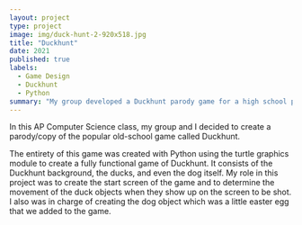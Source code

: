 ```yaml
---
layout: project
type: project
image: img/duck-hunt-2-920x518.jpg
title: "Duckhunt"
date: 2021
published: true
labels:
  - Game Design
  - Duckhunt
  - Python
summary: "My group developed a Duckhunt parody game for a high school project."
---
```


In this AP Computer Science class, my group and I decided to create a parody/copy of the popular old-school game called Duckhunt. 

The entirety of this game was created with Python using the turtle graphics module to create a fully functional game of Duckhunt. It consists of the Duckhunt background, the ducks, and even the dog itself. My role in this project was to create the start screen of the game and to determine the movement of the duck objects when they show up on the screen to be shot. I also was in charge of creating the dog object which was a little easter egg that we added to the game.
